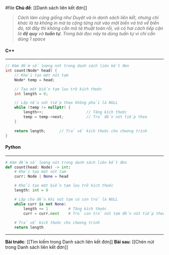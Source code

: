 #file **Chủ đề**: [[Danh sách liên kết đơn]]

> _Cách làm cũng giống như Duyệt và in danh sách liên kết, nhưng chỉ khác là ta không in mà ta cộng từng nút vào một biến và trả về biến đó, tới đây thì không cần mô tả thuật toán rồi, và có hai cách tiếp cận là **đệ quy** và **tuần tự**. Trong bài đọc này ta dùng tuần tự vì chỉ cần dùng 1 space_

#### C++
---
``` cpp
// Hàm đếm số lượng nút trong danh sách liên kết đơn
int count(Node* head) {
    // Khởi tạo một nút tạm
    Node* temp = head;

    // Tạo một biến tạm lưu trữ kích thước
    int length = 0;

    // Lặp nếu nút tiếp theo không phải là NULL
    while (temp != nullptr) {
        length++;                   // Tăng kích thước
        temp = temp->next;          // Trỏ đến nút tiếp theo
    }
    
    return length;      // Trả về kích thước cho chương trình
}
```
#### Python
---
``` python
# Hàm đếm số lượng nút trong danh sách liên kết đơn
def count(head: Node) -> int:
	# Khởi tạo một nút tạm
	curr: Node | None = head

	# Khởi tạo một biến tạm lưu trữ kích thước
	length: int = 0

	# Lặp cho đến khi nút tạm có con trỏ là NULL
	while curr is not None:
		length += 1			# Tăng kích thước			
		curr = curr.next	# Trỏ con trỏ nút tạm đến nút tiếp theo
	
	# Trả về kích thước cho chương trình
	return length
```
---
**Bài trước**: [[Tìm kiếm trong Danh sách liên kết đơn]]
**Bài sau**: [[Chèn nút trong Danh sách liên kết đơn]]